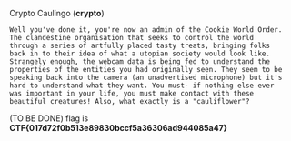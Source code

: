 Crypto Caulingo (**crypto**)

    Well you've done it, you're now an admin of the Cookie World Order. 
    The clandestine organisation that seeks to control the world 
    through a series of artfully placed tasty treats, bringing folks 
    back in to their idea of what a utopian society would look like. 
    Strangely enough, the webcam data is being fed to understand the 
    properties of the entities you had originally seen. They seem to be 
    speaking back into the camera (an unadvertised microphone) but it's 
    hard to understand what they want. You must- if nothing else ever 
    was important in your life, you must make contact with these 
    beautiful creatures! Also, what exactly is a "cauliflower"?

(TO BE DONE)
flag is
**CTF{017d72f0b513e89830bccf5a36306ad944085a47}**
